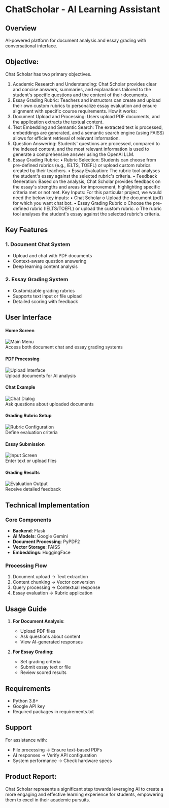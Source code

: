 # ChatScholar - AI Learning Assistant

## Overview
AI-powered platform for document analysis and essay grading with conversational interface.

## Objective:
Chat Scholar has two primary objectives.
1.	Academic Research and Understanding: Chat Scholar provides clear and concise answers, summaries, and explanations tailored to the student's specific questions and the content of their documents.
2.	Essay Grading Rubric: Teachers and instructors can create and upload their own custom rubrics to personalize essay evaluation and ensure alignment with specific course requirements.
How it works:
1.	Document Upload and Processing: Users upload PDF documents, and the application extracts the textual content.
2.	Text Embedding and Semantic Search: The extracted text is processed, embeddings are generated, and a semantic search engine (using FAISS) allows for efficient retrieval of relevant information.
3.	Question Answering: Students' questions are processed, compared to the indexed content, and the most relevant information is used to generate a comprehensive answer using the OpenAI LLM.
4.	Essay Grading Rubric:
•	Rubric Selection: Students can choose from pre-defined rubrics (e.g., IELTS, TOEFL) or upload custom rubrics created by their teachers.
•	Essay Evaluation: The rubric tool analyses the student's essay against the selected rubric's criteria.
•	Feedback Generation: Based on the analysis, Chat Scholar provides feedback on the essay's strengths and areas for improvement, highlighting specific criteria met or not met.
Key Inputs: 
For this particular project, we would need the below key inputs:
•	Chat Scholar
o	Upload the document (pdf) for which you want chat bot.
•	Essay Grading Rubric
o	Choose the pre-defined rubric (IELTS/TOEFL) or upload the custom rubric.
o	The rubric tool analyses the student's essay against the selected rubric's criteria.


## Key Features

### 1. Document Chat System
- Upload and chat with PDF documents
- Context-aware question answering
- Deep learning content analysis

### 2. Essay Grading System
- Customizable grading rubrics
- Supports text input or file upload
- Detailed scoring with feedback

## User Interface

#### Home Screen
![Main Menu](frontend/e1.png)  
Access both document chat and essay grading systems

#### PDF Processing
![Upload Interface](frontend/e5.png)  
Upload documents for AI analysis

#### Chat Example
![Chat Dialog](frontend/e6.png)  
Ask questions about uploaded documents

#### Grading Rubric Setup
![Rubric Configuration](frontend/e2.png)  
Define evaluation criteria

#### Essay Submission
![Input Screen](frontend/e3.png)  
Enter text or upload files

#### Grading Results
![Evaluation Output](frontend/e4.png)  
Receive detailed feedback

## Technical Implementation

### Core Components
- **Backend**: Flask
- **AI Models**: Google Gemini
- **Document Processing**: PyPDF2
- **Vector Storage**: FAISS
- **Embeddings**: HuggingFace

### Processing Flow
1. Document upload → Text extraction
2. Content chunking → Vector conversion
3. Query processing → Contextual response
4. Essay evaluation → Rubric application

## Usage Guide

1. **For Document Analysis**:
   - Upload PDF files
   - Ask questions about content
   - View AI-generated responses

2. **For Essay Grading**:
   - Set grading criteria
   - Submit essay text or file
   - Review scored results

## Requirements
- Python 3.8+
- Google API key
- Required packages in requirements.txt

## Support
For assistance with:
- File processing → Ensure text-based PDFs
- AI responses → Verify API configuration
- System performance → Check hardware specs

## Product Report:
Chat Scholar represents a significant step towards leveraging AI to create a more engaging and effective learning experience for students, empowering them to excel in their academic pursuits.




